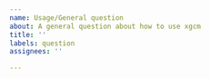 ```yaml
---
name: Usage/General question
about: A general question about how to use xgcm
title: ''
labels: question
assignees: ''

---
```

